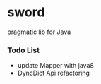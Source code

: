 # sword
pragmatic lib for Java

### Todo List
* update Mapper with java8
* DyncDict Api refactoring

